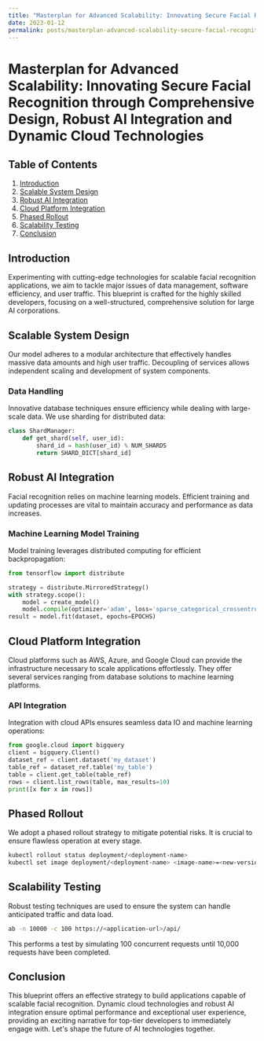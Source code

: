```yaml
---
title: "Masterplan for Advanced Scalability: Innovating Secure Facial Recognition through Comprehensive Design, Robust AI Integration and Dynamic Cloud Technologies"
date: 2023-01-12
permalink: posts/masterplan-advanced-scalability-secure-facial-recognition-robust-ai-integration-dynamic-cloud-technologies
---
```


# Masterplan for Advanced Scalability: Innovating Secure Facial Recognition through Comprehensive Design, Robust AI Integration and Dynamic Cloud Technologies

## Table of Contents

1. [Introduction](#introduction)
2. [Scalable System Design](#scalable-system-design)
3. [Robust AI Integration](#robust-ai-integration)
4. [Cloud Platform Integration](#cloud-platform-integration)
5. [Phased Rollout](#phased-rollout)
6. [Scalability Testing](#scalability-testing)
7. [Conclusion](#conclusion)


## Introduction
Experimenting with cutting-edge technologies for scalable facial recognition applications, we aim to tackle major issues of data management, software efficiency, and user traffic. This blueprint is crafted for the highly skilled developers, focusing on a well-structured, comprehensive solution for large AI corporations.

## Scalable System Design

Our model adheres to a modular architecture that effectively handles massive data amounts and high user traffic. Decoupling of services allows independent scaling and development of system components.

### Data Handling

Innovative database techniques ensure efficiency while dealing with large-scale data. We use sharding for distributed data:

```python
class ShardManager:
    def get_shard(self, user_id):
        shard_id = hash(user_id) % NUM_SHARDS
        return SHARD_DICT[shard_id]
```

## Robust AI Integration 

Facial recognition relies on machine learning models. Efficient training and updating processes are vital to maintain accuracy and performance as data increases.

### Machine Learning Model Training

Model training leverages distributed computing for efficient backpropagation:

```python
from tensorflow import distribute

strategy = distribute.MirroredStrategy()
with strategy.scope():
    model = create_model()
    model.compile(optimizer='adam', loss='sparse_categorical_crossentropy')
result = model.fit(dataset, epochs=EPOCHS)
```

## Cloud Platform Integration

Cloud platforms such as AWS, Azure, and Google Cloud can provide the infrastructure necessary to scale applications effortlessly. They offer several services ranging from database solutions to machine learning platforms.

### API Integration

Integration with cloud APIs ensures seamless data IO and machine learning operations:

```python
from google.cloud import bigquery
client = bigquery.Client()
dataset_ref = client.dataset('my_dataset')
table_ref = dataset_ref.table('my_table')
table = client.get_table(table_ref)
rows = client.list_rows(table, max_results=10)
print([x for x in rows])
```

## Phased Rollout

We adopt a phased rollout strategy to mitigate potential risks. It is crucial to ensure flawless operation at every stage.

```bash
kubectl rollout status deployment/<deployment-name>
kubectl set image deployment/<deployment-name> <image-name>=<new-version>
```

## Scalability Testing

Robust testing techniques are used to ensure the system can handle anticipated traffic and data load.

```bash
ab -n 10000 -c 100 https://<application-url>/api/
```

This performs a test by simulating 100 concurrent requests until 10,000 requests have been completed.

## Conclusion

This blueprint offers an effective strategy to build applications capable of scalable facial recognition. Dynamic cloud technologies and robust AI integration ensure optimal performance and exceptional user experience, providing an exciting narrative for top-tier developers to immediately engage with. Let's shape the future of AI technologies together.